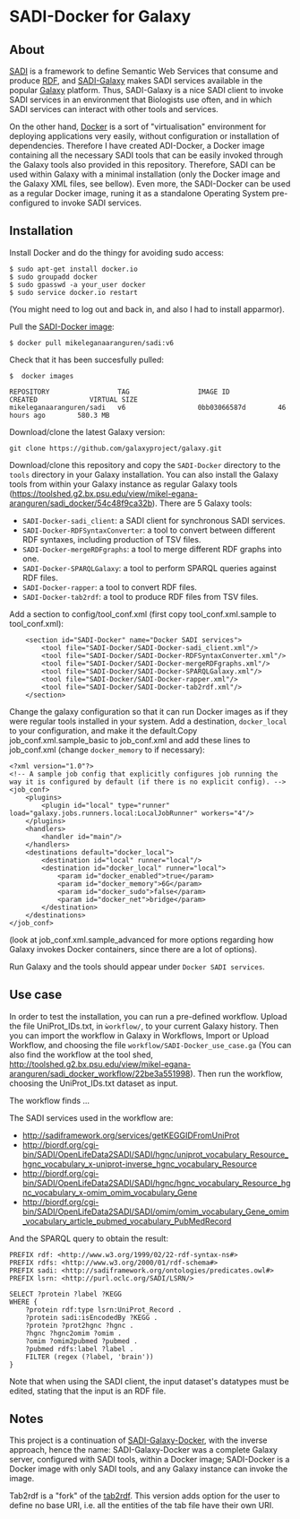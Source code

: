 SADI-Docker for Galaxy
======================

About
-----

[SADI](http://sadiframework.org/content/about-sadi/) is a framework to define Semantic Web Services that consume and produce [RDF](http://www.w3.org/standards/techs/rdf), and [SADI-Galaxy](https://github.com/mikel-egana-aranguren/SADI-Galaxy) makes SADI services available in the popular [Galaxy](http://galaxyproject.org/) platform. Thus, SADI-Galaxy is a nice SADI client to invoke SADI services in an environment that Biologists use often, and in which SADI services can interact with other tools and services.

On the other hand, [Docker](http://www.docker.com/whatisdocker/) is a sort of "virtualisation" environment for deploying applications very easily, without configuration or installation of dependencies. Therefore I have created ADI-Docker, a Docker image containing all the necessary SADI tools that can be easily invoked through the Galaxy tools also provided in this repository. Therefore, SADI can be used within Galaxy with a minimal installation (only the Docker image and the Galaxy XML files, see bellow). Even more, the SADI-Docker can be used as a regular Docker image, runing it as a standalone Operating System pre-configured to invoke SADI services.

Installation
-----

Install Docker and do the thingy for avoiding sudo access: 

```
$ sudo apt-get install docker.io
$ sudo groupadd docker
$ sudo gpasswd -a your_user docker
$ sudo service docker.io restart
```

(You might need to log out and back in, and also I had to install apparmor).

Pull the [SADI-Docker image](https://hub.docker.com/r/mikeleganaaranguren/sadi/):

```
$ docker pull mikeleganaaranguren/sadi:v6
```

Check that it has been succesfully pulled:

```
$  docker images

REPOSITORY                 TAG                 IMAGE ID            CREATED             VIRTUAL SIZE
mikeleganaaranguren/sadi   v6                  0bb03066587d        46 hours ago        580.3 MB
```

Download/clone the latest Galaxy version:

```
git clone https://github.com/galaxyproject/galaxy.git
```

Download/clone this repository and copy the `SADI-Docker` directory to the `tools` directory in your Galaxy installation. You can also install the Galaxy tools from within your Galaxy instance as regular Galaxy tools (https://toolshed.g2.bx.psu.edu/view/mikel-egana-aranguren/sadi_docker/54c48f9ca32b). There are 5 Galaxy tools:

* `SADI-Docker-sadi_client`: a SADI client for synchronous SADI services.
* `SADI-Docker-RDFSyntaxConverter`: a tool to convert between different RDF syntaxes, including production of TSV files.
* `SADI-Docker-mergeRDFgraphs`: a tool to merge different RDF graphs into one.
* `SADI-Docker-SPARQLGalaxy`: a tool to perform SPARQL queries against RDF files.
* `SADI-Docker-rapper`: a tool to convert RDF files.
* `SADI-Docker-tab2rdf`: a tool to produce RDF files from TSV files.

Add a section to config/tool_conf.xml (first copy tool_conf.xml.sample to tool_conf.xml):

```
    <section id="SADI-Docker" name="Docker SADI services">
		<tool file="SADI-Docker/SADI-Docker-sadi_client.xml"/>
		<tool file="SADI-Docker/SADI-Docker-RDFSyntaxConverter.xml"/>
		<tool file="SADI-Docker/SADI-Docker-mergeRDFgraphs.xml"/>
		<tool file="SADI-Docker/SADI-Docker-SPARQLGalaxy.xml"/>
		<tool file="SADI-Docker/SADI-Docker-rapper.xml"/>
		<tool file="SADI-Docker/SADI-Docker-tab2rdf.xml"/>
    </section>
```


Change the galaxy configuration so that it can run Docker images as if they were regular tools installed in your system. Add a destination, `docker_local` to your configuration, and make it the default.Copy job_conf.xml.sample_basic to job_conf.xml and add these lines to job_conf.xml (change `docker_memory` to if necessary):

```
<?xml version="1.0"?>
<!-- A sample job config that explicitly configures job running the way it is configured by default (if there is no explicit config). -->
<job_conf>
    <plugins>
        <plugin id="local" type="runner" load="galaxy.jobs.runners.local:LocalJobRunner" workers="4"/>
    </plugins>
    <handlers>
        <handler id="main"/>
    </handlers>
    <destinations default="docker_local">
        <destination id="local" runner="local"/>
        <destination id="docker_local" runner="local">
            <param id="docker_enabled">true</param>
            <param id="docker_memory">6G</param>
            <param id="docker_sudo">false</param>
            <param id="docker_net">bridge</param>
        </destination>
    </destinations>
</job_conf>

```

(look at job_conf.xml.sample_advanced for more options regarding how Galaxy invokes Docker containers, since there are a lot of options).

Run Galaxy and the tools should appear under `Docker SADI services`. 

Use case
------

In order to test the installation, you can run a pre-defined workflow. Upload the file UniProt_IDs.txt, in `ẁorkflow/`, to your current Galaxy history. Then you can import the workflow in Galaxy in Workflows, Import or Upload Workflow, and choosing the file `workflow/SADI-Docker_use_case.ga` (You can also find the workflow at the tool shed, http://toolshed.g2.bx.psu.edu/view/mikel-egana-aranguren/sadi_docker_workflow/22be3a551998). Then run the workflow, choosing the UniProt_IDs.txt dataset as input.

The workflow finds ... 

The SADI services used in the workflow are:

* http://sadiframework.org/services/getKEGGIDFromUniProt
* http://biordf.org/cgi-bin/SADI/OpenLifeData2SADI/SADI/hgnc/uniprot_vocabulary_Resource_hgnc_vocabulary_x-uniprot-inverse_hgnc_vocabulary_Resource
* http://biordf.org/cgi-bin/SADI/OpenLifeData2SADI/SADI/hgnc/hgnc_vocabulary_Resource_hgnc_vocabulary_x-omim_omim_vocabulary_Gene
* http://biordf.org/cgi-bin/SADI/OpenLifeData2SADI/SADI/omim/omim_vocabulary_Gene_omim_vocabulary_article_pubmed_vocabulary_PubMedRecord

And the SPARQL query to obtain the result:

```
PREFIX rdf: <http://www.w3.org/1999/02/22-rdf-syntax-ns#> 
PREFIX rdfs: <http://www.w3.org/2000/01/rdf-schema#>
PREFIX sadi: <http://sadiframework.org/ontologies/predicates.owl#>
PREFIX lsrn: <http://purl.oclc.org/SADI/LSRN/>

SELECT ?protein ?label ?KEGG
WHERE { 
    ?protein rdf:type lsrn:UniProt_Record . 
    ?protein sadi:isEncodedBy ?KEGG . 
    ?protein ?prot2hgnc ?hgnc . 
    ?hgnc ?hgnc2omim ?omim . 
    ?omim ?omim2pubmed ?pubmed . 
    ?pubmed rdfs:label ?label . 
    FILTER (regex (?label, 'brain'))
}
```
Note that when using the SADI client, the input dataset's datatypes must be edited, stating that the input is an RDF file.

Notes
-----

This project is a continuation of [SADI-Galaxy-Docker](http://github.com/mikel-egana-aranguren/SADI-Galaxy-Docker), with the inverse approach, hence the name: SADI-Galaxy-Docker was a complete Galaxy server, configured with SADI tools, within a Docker image; SADI-Docker is a Docker image with only SADI tools, and any Galaxy instance can invoke the image.

Tab2rdf is a "fork" of the [tab2rdf](http://toolshed.g2.bx.psu.edu/view/sem4j/sparql_tools). This version adds option for the user to define no base URI, i.e. all the entities of the tab file have their own URI. 








